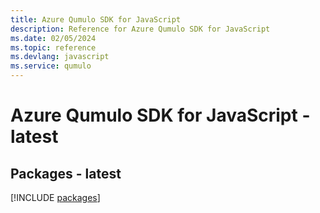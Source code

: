 ```yaml
---
title: Azure Qumulo SDK for JavaScript
description: Reference for Azure Qumulo SDK for JavaScript
ms.date: 02/05/2024
ms.topic: reference
ms.devlang: javascript
ms.service: qumulo
---
```

# Azure Qumulo SDK for JavaScript - latest
## Packages - latest
[!INCLUDE [packages](qumulo-index.md)]